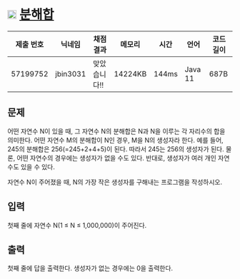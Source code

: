 # <img width="20px"  src="https://d2gd6pc034wcta.cloudfront.net/tier/4.svg" class="solvedac-tier"> [분해합](https://www.acmicpc.net/problem/2231) 

| 제출 번호 | 닉네임 | 채점 결과 | 메모리 | 시간 | 언어 | 코드 길이 |
|---|---|---|---|---|---|---|
|57199752|jbin3031|맞았습니다!! |14224KB|144ms|Java 11|687B|

## 문제
<p>어떤 자연수 N이 있을 때, 그 자연수 N의 분해합은 N과 N을 이루는 각 자리수의 합을 의미한다. 어떤 자연수 M의 분해합이 N인 경우, M을 N의 생성자라 한다. 예를 들어, 245의 분해합은 256(=245+2+4+5)이 된다. 따라서 245는 256의 생성자가 된다. 물론, 어떤 자연수의 경우에는 생성자가 없을 수도 있다. 반대로, 생성자가 여러 개인 자연수도 있을 수 있다.</p>

<p>자연수 N이 주어졌을 때, N의 가장 작은 생성자를 구해내는 프로그램을 작성하시오.</p>

## 입력
<p>첫째 줄에 자연수 N(1 ≤ N ≤ 1,000,000)이 주어진다.</p>

## 출력
<p>첫째 줄에 답을 출력한다. 생성자가 없는 경우에는 0을 출력한다.</p>

